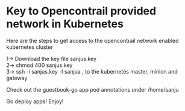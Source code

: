 Key to Opencontrail provided network in Kubernetes
==================================================

Here are the steps to get access to the opencontrail network enabled kubernetes cluster

1-> Download the key file sanjus.key  
2-> chmod 400 sanjus.key  
3-> ssh -i sanjus.key -l sanjua **<IP>**, to the kubernetes master, minion and gateway  

Check out the guestbook-go app pod annotations under /home/sanju  

Go deploy apps! Enjoy!
